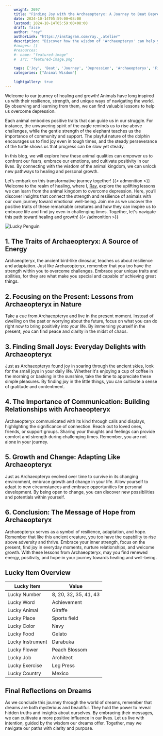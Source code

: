```yaml
---
    weight: 2697
    title: "Finding Joy with the Archaeopteryx: A Journey to Beat Depression"  # Assuming 'title' column exists
    date: 2024-10-14T05:59:00+08:00
    lastmod: 2024-10-14T05:59:00+08:00
    draft: false
    author: "ray"
    authorLink: "https://instagram.com/ray._.atelier"
    description: "Discover how the wisdom of 'Archaeopteryx' can help you overcome depression and find joy in your life journey."
    #images: []
    #resources:
    #- name: "featured-image"
    #  src: "featured-image.png"
    
    tags: ['Joy', 'Beat', 'Journey', 'Depression', 'Archaeopteryx', 'Finding']
    categories: ["Animal Wisdom"]
    
    lightgallery: true
---
```

    
Welcome to our journey of healing and growth! Animals have long inspired us with their resilience, strength, and unique ways of navigating the world. By observing and learning from them, we can find valuable lessons to help us overcome depression.

Each animal embodies positive traits that can guide us in our struggle. For instance, the unwavering spirit of the eagle reminds us to rise above challenges, while the gentle strength of the elephant teaches us the importance of community and support. The playful nature of the dolphin encourages us to find joy even in tough times, and the steady perseverance of the turtle shows us that progress can be slow yet steady.

In this blog, we will explore how these animal qualities can empower us to confront our fears, embrace our emotions, and cultivate positivity in our lives. By connecting with the wisdom of the animal kingdom, we can unlock new pathways to healing and personal growth.

Let’s embark on this transformative journey together!
{{< admonition >}}
Welcome to the realm of healing, where I, [Ray](https://instagram.com/ray._.atelier), explore the uplifting lessons we can learn from the animal kingdom to overcome depression. Here, you’ll discover insights that connect the strength and resilience of animals with our own journey toward emotional well-being. Join me as we uncover the positive traits of these remarkable creatures and how they can inspire us to embrace life and find joy even in challenging times. Together, let's navigate this path toward healing and growth!
{{< /admonition >}}

![Lucky Penguin](https://cdn.pixabay.com/photo/2024/09/07/02/34/penguins-9028827_1280.jpg "Lucky Penguin")

## 1. The Traits of Archaeopteryx: A Source of Energy
Archaeopteryx, the ancient bird-like dinosaur, teaches us about resilience and adaptation. Just like Archaeopteryx, remember that you too have the strength within you to overcome challenges. Embrace your unique traits and abilities, for they are what make you special and capable of achieving great things.

## 2. Focusing on the Present: Lessons from Archaeopteryx in Nature
Take a cue from Archaeopteryx and live in the present moment. Instead of dwelling on the past or worrying about the future, focus on what you can do right now to bring positivity into your life. By immersing yourself in the present, you can find peace and clarity in the midst of chaos.

## 3. Finding Small Joys: Everyday Delights with Archaeopteryx
Just as Archaeopteryx found joy in soaring through the ancient skies, look for the small joys in your daily life. Whether it's enjoying a cup of coffee in the morning or basking in the sunshine, take the time to appreciate these simple pleasures. By finding joy in the little things, you can cultivate a sense of gratitude and contentment.

## 4. The Importance of Communication: Building Relationships with Archaeopteryx
Archaeopteryx communicated with its kind through calls and displays, highlighting the significance of connection. Reach out to loved ones, friends, or support groups. Sharing your thoughts and feelings can provide comfort and strength during challenging times. Remember, you are not alone in your journey.

## 5. Growth and Change: Adapting Like Archaeopteryx
Just as Archaeopteryx evolved over time to survive in its changing environment, embrace growth and change in your life. Allow yourself to adapt to new circumstances and embrace opportunities for personal development. By being open to change, you can discover new possibilities and potentials within yourself.

## 6. Conclusion: The Message of Hope from Archaeopteryx
Archaeopteryx serves as a symbol of resilience, adaptation, and hope. Remember that like this ancient creature, you too have the capability to rise above adversity and thrive. Embrace your inner strength, focus on the present, find joy in everyday moments, nurture relationships, and welcome growth. With these lessons from Archaeopteryx, may you find renewed energy, positivity, and hope in your journey towards healing and well-being.


## Lucky Item Overview
| Lucky Item          | Value              |
|---------------|--------------------|
| Lucky Number        | 8, 20, 32, 35, 41, 43  |
| Lucky Word          | Achievement |
| Lucky Animal        | Giraffe |
| Lucky Place         | Sports field     |
| Lucky Color         | Navy     |
| Lucky Food          | Gelato      |
| Lucky Instrument    | Darabuka |
| Lucky Flower        | Peach Blossom    |
| Lucky Job           | Architect       |
| Lucky Exercise      | Leg Press  |
| Lucky Country       | Mexico    |


##  Final Reflections on Dreams

As we conclude this journey through the world of dreams, remember that dreams are both mysterious and beautiful. They hold the power to reveal hidden truths and insights about ourselves. By embracing their messages, we can cultivate a more positive influence in our lives. Let us live with intention, guided by the wisdom our dreams offer. Together, may we navigate our paths with clarity and purpose.
